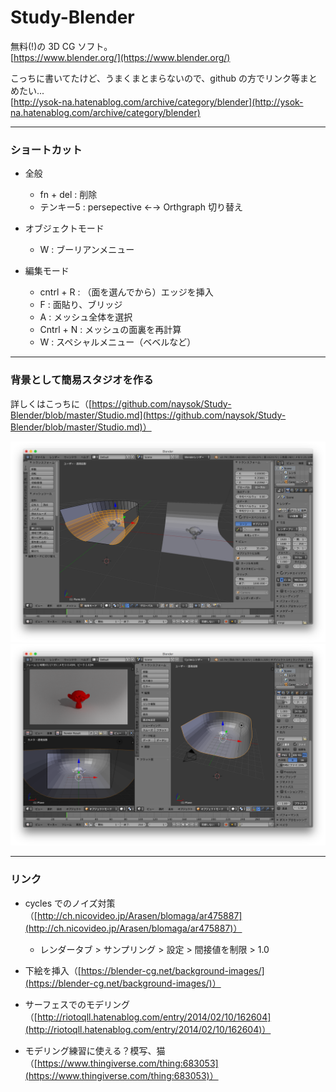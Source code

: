 # Study-Blender  

無料(!)の 3D CG ソフト。  
[https://www.blender.org/](https://www.blender.org/)  


こっちに書いてたけど、うまくまとまらないので、github の方でリンク等まとめたい...  
[http://ysok-na.hatenablog.com/archive/category/blender](http://ysok-na.hatenablog.com/archive/category/blender)  

---  

### ショートカット  

- 全般  
  - fn + del : 削除  
  - テンキー5 : persepective ←→ Orthgraph 切り替え

- オブジェクトモード  
  - W : ブーリアンメニュー  

- 編集モード
  - cntrl + R : （面を選んでから）エッジを挿入  
  - F : 面貼り、ブリッジ  
  - A : メッシュ全体を選択  
  - Cntrl + N : メッシュの面裏を再計算   
  - W : スペシャルメニュー（ベベルなど）  


---  

### 背景として簡易スタジオを作る  

詳しくはこっちに（[https://github.com/naysok/Study-Blender/blob/master/Studio.md](https://github.com/naysok/Study-Blender/blob/master/Studio.md)）  

![photo](photo/Studio-02.png)  
![photo](photo/Studio-01.png)  

---  

### リンク  

- cycles でのノイズ対策（[http://ch.nicovideo.jp/Arasen/blomaga/ar475887](http://ch.nicovideo.jp/Arasen/blomaga/ar475887)）  
  - レンダータブ > サンプリング > 設定 > 間接値を制限 > 1.0  

- 下絵を挿入（[https://blender-cg.net/background-images/](https://blender-cg.net/background-images/)）  

- サーフェスでのモデリング（[http://riotoqll.hatenablog.com/entry/2014/02/10/162604](http://riotoqll.hatenablog.com/entry/2014/02/10/162604)）  

- モデリング練習に使える？模写、猫（[https://www.thingiverse.com/thing:683053](https://www.thingiverse.com/thing:683053)）  